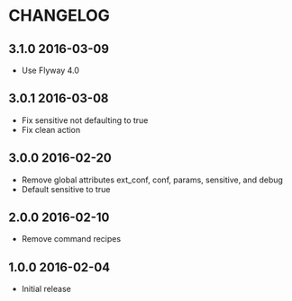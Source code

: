 # CHANGELOG

## 3.1.0 2016-03-09

- Use Flyway 4.0

## 3.0.1 2016-03-08

- Fix sensitive not defaulting to true
- Fix clean action

## 3.0.0 2016-02-20

- Remove global attributes ext_conf, conf, params, sensitive, and debug 
- Default sensitive to true

## 2.0.0 2016-02-10

- Remove command recipes

## 1.0.0 2016-02-04

- Initial release
